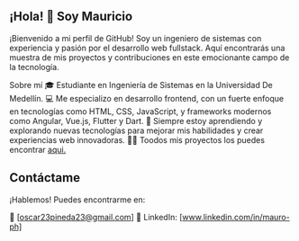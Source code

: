 

## ¡Hola! 👋 Soy Mauricio


¡Bienvenido a mi perfil de GitHub! Soy un ingeniero de sistemas con experiencia y pasión por el desarrollo web fullstack. Aquí encontrarás una muestra de mis proyectos y contribuciones en este emocionante campo de la tecnología.

Sobre mí
🎓 Estudiante en Ingeniería de Sistemas en la Universidad De Medellín.
💻 Me especializo en desarrollo frontend, con un fuerte enfoque en tecnologías como HTML, CSS, JavaScript, y frameworks modernos como Angular, Vue.js, Flutter y Dart.
🌱 Siempre estoy aprendiendo y explorando nuevas tecnologías para mejorar mis habilidades y crear experiencias web innovadoras.
👨‍💻 Toodos mis proyectos los puedes encontrar [aqui.](https://github.com/MAURO5453aa?tab=repositories)


## Contáctame

¡Hablemos! Puedes encontrarme en:

📧 [oscar23pineda23@gmail.com]
💬 LinkedIn: [www.linkedin.com/in/mauro-ph]

